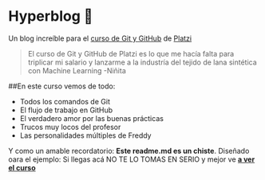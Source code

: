 # Hyperblog 💚
Un blog increíble para el [curso de Git y GitHub](https://platzi.com/cursos/git-github/ "Curso de Git y GitHub") de [Platzi](https://platzi.com/ "Platzi")
>El curso de Git y GitHub de Platzi es lo que me hacía falta para triplicar mi salario y lanzarme a la industría del tejido de lana sintética con Machine Learning
>-Niñita

##En este curso vemos de todo: 
* Todos los comandos de Git
* El flujo de trabajo en GitHub
* El verdadero amor por las buenas prácticas
* Trucos muy locos del profesor 
* Las personalidades múltiples de Freddy

Y como un amable recordatorio: **Este readme.md es un chiste**. Diseñado oara el ejemplo: Si llegas acá NO TE LO TOMAS EN SERIO y mejor ve [**a ver el curso**](https://platzi.com/cursos/git-github "Curso de Git y GitHub")